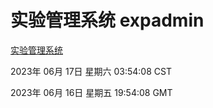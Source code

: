 # 实验管理系统 expadmin
[实验管理系统](http://27.19.32.45:56808/expadmin-782313d2-e1b1-4ea7-932e-3a55e6a1a4d0/)

2023年 06月 17日 星期六 03:54:08 CST

2023年 06月 16日 星期五 19:54:08 GMT
